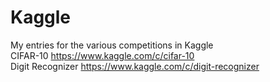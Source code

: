 # Kaggle
My entries for the various competitions in Kaggle
<br>
CIFAR-10 https://www.kaggle.com/c/cifar-10
<br>
Digit Recognizer https://www.kaggle.com/c/digit-recognizer
